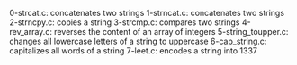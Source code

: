 0-strcat.c: concatenates two strings
1-strncat.c: concatenates two strings
2-strncpy.c: copies a string
3-strcmp.c: compares two strings
4-rev_array.c: reverses the content of an array of integers
5-string_toupper.c: changes all lowercase letters of a string to uppercase
6-cap_string.c: capitalizes all words of a string
7-leet.c: encodes a string into 1337
